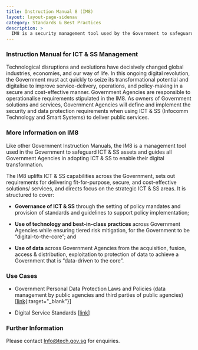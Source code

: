 ```yaml
---
title: Instruction Manual 8 (IM8)
layout: layout-page-sidenav
category: Standards & Best Practices
description: >
  IM8 is a security management tool used by the Government to safeguard Infocomm Technology and Smart Systems (ICT and SS) assets.
---
```


### Instruction Manual for ICT & SS Management

Technological disruptions and evolutions have decisively changed global industries, economies, and our way of life. In this ongoing digital revolution, the Government must act quickly to seize its transformational potential and digitalise to improve service-delivery, operations, and policy-making in a secure and cost-effective manner. Government Agencies are responsible to operationalise requirements stipulated in the IM8. As owners of Government solutions and services, Government Agencies will define and implement the security and data protection requirements when using ICT & SS (Infocomm Technology and Smart Systems) to deliver public services.

### More Information on IM8

Like other Government Instruction Manuals, the IM8 is a management tool used in the Government to safeguard ICT & SS assets and guides all Government Agencies in adopting ICT & SS to enable their digital transformation.

The IM8 uplifts ICT & SS capabilities across the Government, sets out requirements for delivering fit-for-purpose, secure, and cost-effective solutions/ services, and directs focus on the strategic ICT & SS areas. It is structured to cover:

- **Governance of ICT & SS** through the setting of policy mandates and provision of standards and guidelines to support policy implementation;

- **Use of technology and best-in-class practices** across Government Agencies while ensuring tiered risk mitigation, for the Government to be “digital-to-the-core”; and

- **Use of data** across Government Agencies from the acquisition, fusion, access & distribution, exploitation to protection of data to achieve a Government that is “data-driven to the core”.

### Use Cases

- Government Personal Data Protection Laws and Policies (data management by public agencies and third parties of public agencies) \[[link](https://www.smartnation.gov.sg/about-smart-nation/secure-smart-nation/personal-data-protection){:target="_blank"}\]

- Digital Service Standards \[[link](https://www.tech.gov.sg/digital-service-standards/)\]

### Further Information

Please contact [Info@tech.gov.sg](mailto:Info@tech.gov.sg) for enquiries.
